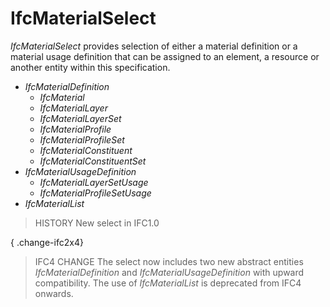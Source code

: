 # IfcMaterialSelect

_IfcMaterialSelect_ provides selection of either a material definition or a material usage definition that can be assigned to an element, a resource or another entity within this specification.

* _IfcMaterialDefinition_ 
    * _IfcMaterial_
    * _IfcMaterialLayer_
    * _IfcMaterialLayerSet_
    * _IfcMaterialProfile_
    * _IfcMaterialProfileSet_
    * _IfcMaterialConstituent_
    * _IfcMaterialConstituentSet_ 
* _IfcMaterialUsageDefinition_ 
    * _IfcMaterialLayerSetUsage_
    * _IfcMaterialProfileSetUsage_ 
* _IfcMaterialList_ 

> HISTORY  New select in IFC1.0

{ .change-ifc2x4}
> IFC4 CHANGE The select now includes two new abstract entities _IfcMaterialDefinition_ and _IfcMaterialUsageDefinition_ with upward compatibility. The use of _IfcMaterialList_ is deprecated from IFC4 onwards.
